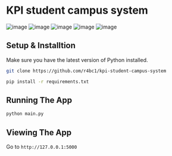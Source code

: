 # KPI student campus system
![image](https://user-images.githubusercontent.com/58133204/146921787-8e6bdfbc-327e-4ea6-ad2f-13dd5c8e386f.png)
![image](https://user-images.githubusercontent.com/58133204/147301318-89d7c311-029c-4f37-a8e1-1305ae2a9dba.png)
![image](https://user-images.githubusercontent.com/58133204/146921880-641bb9d9-8985-455b-b32c-85db0ce5dc14.png)
![image](https://user-images.githubusercontent.com/58133204/146922592-8e18ed82-f110-41e1-864a-419f26cf122d.png)
![image](https://user-images.githubusercontent.com/58133204/146922628-615855c4-e193-4d8c-9e1e-7123b9f24be9.png)



## Setup & Installtion

Make sure you have the latest version of Python installed.

```bash
git clone https://github.com/r4bc1/kpi-student-campus-system
```

```bash
pip install -r requirements.txt
```

## Running The App

```bash
python main.py
```

## Viewing The App

Go to `http://127.0.0.1:5000`
